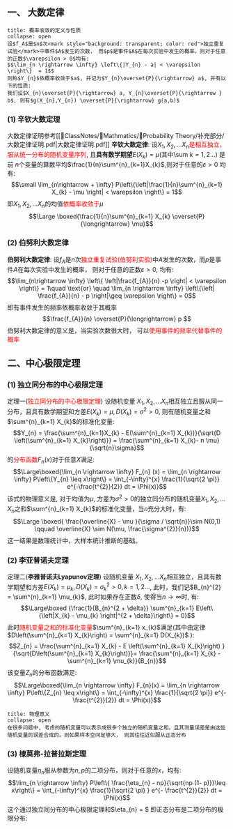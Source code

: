 ## 一、 大数定律
`````ad-cite 
title: 概率收敛的定义与性质
collapse: open
设$f_A$是$n$次<mark style="background: transparent; color: red">独立重复试验</mark>中事件$A$发生的次数， 而$p$是事件$A$在每次实验中发生的概率，则对于任意的正数$\varepsilon > 0$均有:
$$\lim_{n \rightarrow \infty} \left\{|Y_{n} - a| < \varepsilon \right\}  = 1$$
则称$Y_{n}$依概率收敛于$a$, 并记为$Y_{n}\overset{P}{\rightarrow} a$, 并有以下的性质: 
我们设$X_{n}\overset{P}{\rightarrow} a, Y_{n}\overset{P}{\rightarrow } b$, 则有$g(X_{n},Y_{n}) \overset{P}{\rightarrow} g(a,b)$
`````
### (1) 辛钦大数定理 
大数定律证明参考[[📘ClassNotes/📐Mathmatics/🎣Probability Theory/补充部分/大数定律证明.pdf|大数定律证明.pdf]] 
**辛钦大数定律**: 设$X_{1},  X_{2},\dots X_{n}$<mark style="background: transparent; color: red">是相互独立，服从统一分布的随机变量序列</mark>, 且**具有数学期望**$E(X_{k}) = \mu$(其中\sum $k = 1,2 \dots$) 是前 $n$个变量的算数平均$\frac{1}{n}\sum^{n}_{k=1}X_{k}$,则对于任意的$\varepsilon> 0$ 均有:
$$\small \lim_{n\rightarrow  + \infty} P\left\{\left|\frac{1}{n}\sum^{n}_{k=1} X_{k} - \mu \right| < \varepsilon \right\} = 1$$
即$X_1, X_2,\dots  X_{n}$的均值<mark style="background: transparent; color: red">依概率收敛于</mark>$\mu$ 
$$\Large \boxed{\frac{1}{n}\sum^{n}_{k=1} X_{k} \overset{P}{\longrightarrow}  \mu}$$
### (2) 伯努利大数定律
**伯努利大数定律**: 设$f_{A}$是$n$次<mark style="background: transparent; color: red">独立重复试验(伯努利实验)</mark>中$A$发生的次数，而$p$是事件$A$在每次实验中发生的概率， 则对于任意的正数$\varepsilon > 0$, 均有:
$$\lim_{n\rightarrow \infty} \left\{ \left|\frac{f_{A}}{n}  -p \right| < \varepsilon \right\} = 1\quad \text{or} \quad  \lim_{n \rightarrow \infty} \left\{\left| \frac{f_{A}}{n} - p \right|\geq \varepsilon \right\} = 0$$
即有事件发生的频率依概率收敛于其概率
$$\frac{f_{A}}{n} \overset{P}{\longrightarrow} p $$
伯努利大数定律的意义是，当实验次数很大时， 可以<mark style="background: transparent; color: red">使用事件的频率代替事件的概率</mark>

## 二、中心极限定理
### (1) 独立同分布的中心极限定理
定理一(<mark style="background: transparent; color: red">独立同分布的中心极限定理</mark>) 设随机变量 $X_{1}, X_{2},\dots X_{n}$相互独立且服从同一分布，且具有数学期望和方差$E(X_{k}) = \mu, D(X_{k}) = \sigma^{2}>0$, 则有随机变量之和$\sum^{n}_{k=1} X_{k}$的标准化变量: 
$$Y_{n} = \frac{\sum^{n}_{k=1}X_{k}  - E(\sum^{n}_{k=1} X_{k})}{\sqrt{D \left(\sum^{n}_{k=1} X_{k}\right)}} = \frac{\sum^{n}_{k=1} X_{k}-  n \mu}{\sqrt{n}\sigma}$$
的<mark style="background: transparent; color: red">分布函数</mark>$F_{n}(x)$对于任意$X$满足:
$$\Large\boxed{\lim_{n \rightarrow \infty} F_{n} (x) = \lim_{n \rightarrow \infty} P\left\{Y_{n} \leq  x\right\} = \int_{-\infty}^{x} \frac{1}{\sqrt{2 \pi}} e^{-\frac{t^{2}}{2}} dt = \Phi(x)}$$
该式的物理意义是, 对于均值为$\mu$, 方差为$\sigma^{2} >0$的独立同分布的随机变量$X_{1}, X_{2},  \dots X_{n}$之和$\sum^{n}_{k=1} X_{k}$的标准化变量，当$n$充分大时，有:
$$\Large \boxed{ \frac{\overline{X} - \mu }{\sigma / \sqrt{n}}\sim N(0,1) \qquad   \overline{X} \sim N(\mu, \frac{\sigma^{2}}{n})}$$
这一结果是数理统计中，大样本统计推断的基础。
### (2) 李亚普诺夫定理
定理二(**李雅普诺夫Lyapunov定理**) 设随机变量 $X_{1}, X_{2},\dots X_{n}$相互独立，且具有数学期望和方差$E(X_{k}) = \mu_{k}, D(X_{k}) = \sigma^{2}_{k}>0, k = 1,2 \dots$, 此时，我们记$B_{n}^{2} = \sum^{n}_{k=1} \mu_{k}$, 此时如果存在正数$\delta$, 使得当$n\rightarrow \infty$时, 有: 
$$\Large\boxed {\frac{1}{B_{n}^{2 + \delta}} \sum^{n}_{k=1} E\left\{\left|X_{k} - \mu_{k} \right|^{2 + \delta}\right\} = 0}$$
此时<mark style="background: transparent; color: red">随机变量之和的标准化变量</mark>$\sum^{n}_{k=1} x_{k}$满足(其中由定律$D\left(\sum^{n}_{k=1} X_{k}\right)  = \sum^{n}_{k=1} D(X_{k})$ ):
$$Z_{n} = \frac{\sum^{n}_{k=1}  X_{k} - E \left(\sum^{n}_{k=1}  X_{k}\right) }{\sqrt{D\left(\sum^{n}_{k=1} X_{k}\right)}}= \frac{\sum^{n}_{k=1}  X_{k} - \sum^{n}_{k=1} \mu_{k}}{B_{n}}$$
该变量$Z_{n}$的分布函数满足:
$$\Large\boxed{\lim_{n \rightarrow \infty} F_{n}(x) = \lim_{n \rightarrow \infty} P\left\{Z_{n} \leq  x\right\} = \int_{-\infty}^{x} \frac{1}{\sqrt{2 \pi}} e^{-\frac{t^{2}}{2}} dt = \Phi(x)}$$
`````ad-note
title: 物理意义
collapse: open
在很多问题中, 考虑的随机变量可以表示成很多个独立的随机变量之和。且其测量误差是由这些随机变量的误差合成的。则如果样本空间足够大， 则其往往近似服从正态分布
`````
### (3) 棣莫弗-拉普拉斯定理
设随机变量$\eta_{n}$服从参数为$n, p$的二项分布，则对于任意的$x$，均有:
$$\lim_{n \rightarrow \infty} P\left\{ \frac{\eta_{n} - np}{\sqrt{np (1- p)}}\leq x\right\} = \int_{-\infty}^{x} \frac{1}{\sqrt{2 \pi} } e^{- \frac{t^{2}}{2}} dt = \Phi(x)$$
这个通过独立同分布的中心极限定理和$\eta_{n} = $
即正态分布是二项分布的极限分布:


